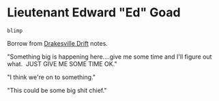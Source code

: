 # Lieutenant Edward "Ed" Goad

`blimp`

Borrow from [](https://www.evernote.com/shard/s36/nl/4017180/b294089c-fc9a-46be-b9e2-4ca0e577027b)[Drakesville Drift](https://www.evernote.com/shard/s36/nl/4017180/b294089c-fc9a-46be-b9e2-4ca0e577027b) notes.

"Something big is happening here....give me some time and I'll figure out what.  JUST GIVE ME SOME TIME OK."

"I think we're on to something."

"This could be some big shit chief." 
